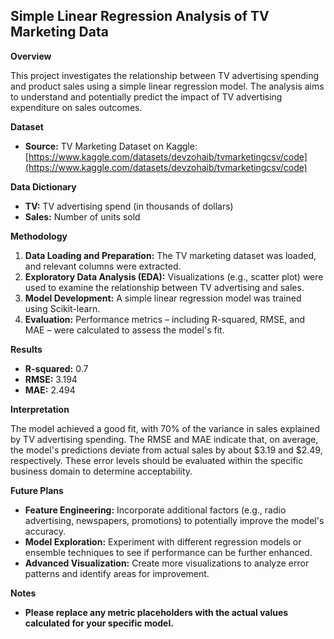 ## Simple Linear Regression Analysis of TV Marketing Data

**Overview**

This project investigates the relationship between TV advertising spending and product sales using a simple linear regression model. The analysis aims to understand and potentially predict the impact of TV advertising expenditure on sales outcomes.

**Dataset**

* **Source:** TV Marketing Dataset on Kaggle: [https://www.kaggle.com/datasets/devzohaib/tvmarketingcsv/code](https://www.kaggle.com/datasets/devzohaib/tvmarketingcsv/code)

**Data Dictionary**

* **TV:** TV advertising spend (in thousands of dollars)
* **Sales:** Number of units sold

**Methodology**

1. **Data Loading and Preparation:** The TV marketing dataset was loaded, and relevant columns were extracted.
2. **Exploratory Data Analysis (EDA):**  Visualizations (e.g., scatter plot) were used to examine the relationship between TV advertising and sales.
3. **Model Development:** A simple linear regression model was trained using Scikit-learn.
4. **Evaluation:** Performance metrics – including R-squared, RMSE, and MAE – were calculated to assess the model's fit.

**Results**

* **R-squared:** 0.7
* **RMSE:** 3.194
* **MAE:** 2.494

**Interpretation**

The model achieved a good fit, with 70% of the variance in sales explained by TV advertising spending. The RMSE and MAE indicate that, on average, the model's predictions deviate from actual sales by about $3.19 and $2.49, respectively.  These error levels should be evaluated within the specific business domain to determine acceptability.

**Future Plans**

* **Feature Engineering:** Incorporate additional factors (e.g.,  radio advertising, newspapers, promotions) to potentially improve the model's accuracy.
* **Model Exploration:**  Experiment with different regression models or ensemble techniques to see if performance can be further enhanced.
* **Advanced Visualization:**  Create more visualizations to analyze error patterns and identify areas for improvement.

**Notes**
* **Please replace any metric placeholders with the actual values calculated for your specific model.**

